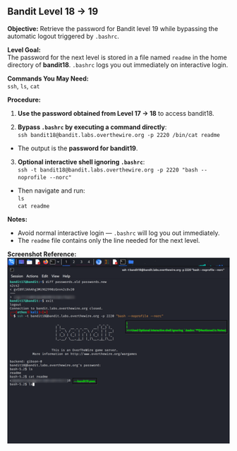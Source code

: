 ## Bandit Level 18 → 19

**Objective:** Retrieve the password for Bandit level 19 while bypassing the automatic logout triggered by `.bashrc`.

**Level Goal:**  
The password for the next level is stored in a file named `readme` in the home directory of **bandit18**. `.bashrc` logs you out immediately on interactive login.

**Commands You May Need:**  
`ssh`, `ls`, `cat`

**Procedure:**  
1. **Use the password obtained from Level 17 → 18** to access bandit18.  

2. **Bypass `.bashrc` by executing a command directly**:  
`ssh bandit18@bandit.labs.overthewire.org -p 2220 /bin/cat readme`  
- The output is the **password for bandit19**.

3. **Optional interactive shell ignoring `.bashrc`**:  
`ssh -t bandit18@bandit.labs.overthewire.org -p 2220 "bash --noprofile --norc"`  
- Then navigate and run:  
`ls`  
`cat readme`  

**Notes:**  
- Avoid normal interactive login — `.bashrc` will log you out immediately.  
- The `readme` file contains only the line needed for the next level.

**Screenshot Reference:**  
![Output](screenshots/command.png)
